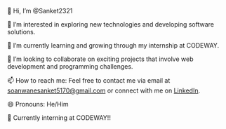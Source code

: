 👋 Hi, I’m @Sanket2321

👀 I’m interested in exploring new technologies and developing software solutions.

🌱 I’m currently learning and growing through my internship at CODEWAY.

💞️ I’m looking to collaborate on exciting projects that involve web development and programming challenges.

📫 How to reach me: Feel free to contact me via email at soanwanesanket5170@gmail.com or connect with me on [LinkedIn](https://www.linkedin.com/in/sanket-soanwane/).

😄 Pronouns: He/Him

🔭 Currently interning at CODEWAY!!
